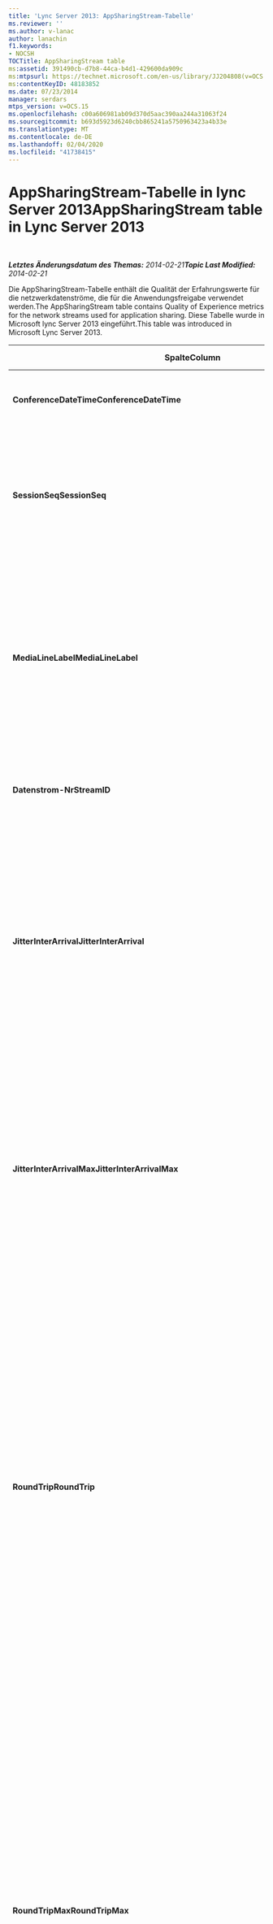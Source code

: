 ```yaml
---
title: 'Lync Server 2013: AppSharingStream-Tabelle'
ms.reviewer: ''
ms.author: v-lanac
author: lanachin
f1.keywords:
- NOCSH
TOCTitle: AppSharingStream table
ms:assetid: 391490cb-d7b8-44ca-b4d1-429600da909c
ms:mtpsurl: https://technet.microsoft.com/en-us/library/JJ204808(v=OCS.15)
ms:contentKeyID: 48183852
ms.date: 07/23/2014
manager: serdars
mtps_version: v=OCS.15
ms.openlocfilehash: c00a606981ab09d370d5aac390aa244a31063f24
ms.sourcegitcommit: b693d5923d6240cbb865241a5750963423a4b33e
ms.translationtype: MT
ms.contentlocale: de-DE
ms.lasthandoff: 02/04/2020
ms.locfileid: "41738415"
---
```

<div data-xmlns="http://www.w3.org/1999/xhtml">

<div class="topic" data-xmlns="http://www.w3.org/1999/xhtml" data-msxsl="urn:schemas-microsoft-com:xslt" data-cs="http://msdn.microsoft.com/en-us/">

<div data-asp="http://msdn2.microsoft.com/asp">

# <a name="appsharingstream-table-in-lync-server-2013"></a><span data-ttu-id="b0fff-102">AppSharingStream-Tabelle in lync Server 2013</span><span class="sxs-lookup"><span data-stu-id="b0fff-102">AppSharingStream table in Lync Server 2013</span></span>

</div>

<div id="mainSection">

<div id="mainBody">

<span> </span>

<span data-ttu-id="b0fff-103">_**Letztes Änderungsdatum des Themas:** 2014-02-21_</span><span class="sxs-lookup"><span data-stu-id="b0fff-103">_**Topic Last Modified:** 2014-02-21_</span></span>

<span data-ttu-id="b0fff-104">Die AppSharingStream-Tabelle enthält die Qualität der Erfahrungswerte für die netzwerkdatenströme, die für die Anwendungsfreigabe verwendet werden.</span><span class="sxs-lookup"><span data-stu-id="b0fff-104">The AppSharingStream table contains Quality of Experience metrics for the network streams used for application sharing.</span></span> <span data-ttu-id="b0fff-105">Diese Tabelle wurde in Microsoft lync Server 2013 eingeführt.</span><span class="sxs-lookup"><span data-stu-id="b0fff-105">This table was introduced in Microsoft Lync Server 2013.</span></span>


<table>
<colgroup>
<col style="width: 25%" />
<col style="width: 25%" />
<col style="width: 25%" />
<col style="width: 25%" />
</colgroup>
<thead>
<tr class="header">
<th><span data-ttu-id="b0fff-106"><strong>Spalte</strong></span><span class="sxs-lookup"><span data-stu-id="b0fff-106"><strong>Column</strong></span></span></th>
<th><span data-ttu-id="b0fff-107"><strong>Datentyp</strong></span><span class="sxs-lookup"><span data-stu-id="b0fff-107"><strong>Data Type</strong></span></span></th>
<th><span data-ttu-id="b0fff-108"><strong>Schlüssel/Index</strong></span><span class="sxs-lookup"><span data-stu-id="b0fff-108"><strong>Key/Index</strong></span></span></th>
<th><span data-ttu-id="b0fff-109"><strong>Details</strong></span><span class="sxs-lookup"><span data-stu-id="b0fff-109"><strong>Details</strong></span></span></th>
</tr>
</thead>
<tbody>
<tr class="odd">
<td><p><span data-ttu-id="b0fff-110"><strong>ConferenceDateTime</strong></span><span class="sxs-lookup"><span data-stu-id="b0fff-110"><strong>ConferenceDateTime</strong></span></span></p></td>
<td><p><span data-ttu-id="b0fff-111">DateTime</span><span class="sxs-lookup"><span data-stu-id="b0fff-111">dateTime</span></span></p></td>
<td><p><span data-ttu-id="b0fff-112">Primär, fremd</span><span class="sxs-lookup"><span data-stu-id="b0fff-112">Primary, Foreign</span></span></p></td>
<td><p><span data-ttu-id="b0fff-113">Das Datum und die Uhrzeit, zu der die Sitzung gestartet wurde.</span><span class="sxs-lookup"><span data-stu-id="b0fff-113">Date and time that the session started.</span></span></p></td>
</tr>
<tr class="even">
<td><p><span data-ttu-id="b0fff-114"><strong>SessionSeq</strong></span><span class="sxs-lookup"><span data-stu-id="b0fff-114"><strong>SessionSeq</strong></span></span></p></td>
<td><p><span data-ttu-id="b0fff-115">int</span><span class="sxs-lookup"><span data-stu-id="b0fff-115">int</span></span></p></td>
<td><p><span data-ttu-id="b0fff-116">Primär, fremd</span><span class="sxs-lookup"><span data-stu-id="b0fff-116">Primary, Foreign</span></span></p></td>
<td><p><span data-ttu-id="b0fff-117">Sequenzielle Kennung, die verwendet wird, um zwischen Sitzungen zu unterscheiden, die am gleichen Datum und zur gleichen Zeit gestartet wurden.</span><span class="sxs-lookup"><span data-stu-id="b0fff-117">Sequential identifier used to distinguish between sessions that started on the same date and at the same time.</span></span></p></td>
</tr>
<tr class="odd">
<td><p><span data-ttu-id="b0fff-118"><strong>MediaLineLabel</strong></span><span class="sxs-lookup"><span data-stu-id="b0fff-118"><strong>MediaLineLabel</strong></span></span></p></td>
<td><p><span data-ttu-id="b0fff-119">tinyint</span><span class="sxs-lookup"><span data-stu-id="b0fff-119">tinyint</span></span></p></td>
<td><p><span data-ttu-id="b0fff-120">Primär, fremd</span><span class="sxs-lookup"><span data-stu-id="b0fff-120">Primary, Foreign</span></span></p></td>
<td><p><span data-ttu-id="b0fff-121">Stellt den Typ der im Anruf verwendeten Videozeile dar.</span><span class="sxs-lookup"><span data-stu-id="b0fff-121">Represents the type of video line used in the call.</span></span> <span data-ttu-id="b0fff-122">Gültige Werte sind:</span><span class="sxs-lookup"><span data-stu-id="b0fff-122">Allowed values are:</span></span></p>
<ul>
<li><p><span data-ttu-id="b0fff-123">0 – Audio</span><span class="sxs-lookup"><span data-stu-id="b0fff-123">0 – Audio</span></span></p></li>
<li><p><span data-ttu-id="b0fff-124">1 – Video</span><span class="sxs-lookup"><span data-stu-id="b0fff-124">1 – Video</span></span></p></li>
<li><p><span data-ttu-id="b0fff-125">2 – Panorama Video</span><span class="sxs-lookup"><span data-stu-id="b0fff-125">2 – Panoramic video</span></span></p></li>
<li><p><span data-ttu-id="b0fff-126">3 – Anwendung/Desktop Freigabe</span><span class="sxs-lookup"><span data-stu-id="b0fff-126">3 –Application/Desktop Sharing</span></span></p></li>
</ul></td>
</tr>
<tr class="even">
<td><p><span data-ttu-id="b0fff-127"><strong>Datenstrom-Nr</strong></span><span class="sxs-lookup"><span data-stu-id="b0fff-127"><strong>StreamID</strong></span></span></p></td>
<td><p><span data-ttu-id="b0fff-128">int</span><span class="sxs-lookup"><span data-stu-id="b0fff-128">int</span></span></p></td>
<td><p><span data-ttu-id="b0fff-129">Primary</span><span class="sxs-lookup"><span data-stu-id="b0fff-129">Primary</span></span></p></td>
<td><p><span data-ttu-id="b0fff-130">Eindeutiger Bezeichner des Anwendungsfreigabe Datenstroms.</span><span class="sxs-lookup"><span data-stu-id="b0fff-130">Unique identifier of the application sharing stream.</span></span></p></td>
</tr>
<tr class="odd">
<td><p><span data-ttu-id="b0fff-131"><strong>JitterInterArrival</strong></span><span class="sxs-lookup"><span data-stu-id="b0fff-131"><strong>JitterInterArrival</strong></span></span></p></td>
<td><p><span data-ttu-id="b0fff-132">int</span><span class="sxs-lookup"><span data-stu-id="b0fff-132">int</span></span></p></td>
<td></td>
<td><p><span data-ttu-id="b0fff-133">Der durchschnittliche Jitter, der zwischen dem Eintreffen von RTP-Paketen ermittelt wurde.</span><span class="sxs-lookup"><span data-stu-id="b0fff-133">Average jitter detected between RTP packet arrivals.</span></span> <span data-ttu-id="b0fff-134">(Jitter ist ein Maß für die &quot;Zittern&quot; eines Anrufs.) Starke Jitterwerte werden in der Regel durch Überlastung oder einen überladenen Medienserver verursacht, was zu verzerrten oder verlorenen Audiodaten führt.</span><span class="sxs-lookup"><span data-stu-id="b0fff-134">(Jitter is a measure of the &quot;shakiness&quot; of a call.) High jitter values are typically caused by congestion or an overloaded media server, and result in distorted or lost audio.</span></span></p></td>
</tr>
<tr class="even">
<td><p><span data-ttu-id="b0fff-135"><strong>JitterInterArrivalMax</strong></span><span class="sxs-lookup"><span data-stu-id="b0fff-135"><strong>JitterInterArrivalMax</strong></span></span></p></td>
<td><p><span data-ttu-id="b0fff-136">int</span><span class="sxs-lookup"><span data-stu-id="b0fff-136">int</span></span></p></td>
<td></td>
<td><p><span data-ttu-id="b0fff-137">Maximaler Jitter zwischen den Ankünften des RTP-Pakets.</span><span class="sxs-lookup"><span data-stu-id="b0fff-137">Maximum jitter detected between RTP packet arrivals.</span></span> <span data-ttu-id="b0fff-138">(Jitter ist ein Maß für die &quot;Zittern&quot; eines Anrufs.) Starke Jitterwerte werden in der Regel durch Überlastung oder einen überladenen Medienserver verursacht, was zu verzerrten oder verlorenen Audiodaten führt.</span><span class="sxs-lookup"><span data-stu-id="b0fff-138">(Jitter is a measure of the &quot;shakiness&quot; of a call.) High jitter values are typically caused by congestion or an overloaded media server, and result in distorted or lost audio.</span></span></p></td>
</tr>
<tr class="odd">
<td><p><span data-ttu-id="b0fff-139"><strong>RoundTrip</strong></span><span class="sxs-lookup"><span data-stu-id="b0fff-139"><strong>RoundTrip</strong></span></span></p></td>
<td><p><span data-ttu-id="b0fff-140">int</span><span class="sxs-lookup"><span data-stu-id="b0fff-140">int</span></span></p></td>
<td></td>
<td><p><span data-ttu-id="b0fff-p105">Die durchschnittliche Zeit (in Millisekunden), die ein RTP-Paket (Real-Time Transport-Protokoll) benötigt, um zu einem anderen Endpunkt und wieder zurück zu gelangen. Eine Roundtripzeit von 200 ms oder weniger gilt als akzeptable Qualität.</span><span class="sxs-lookup"><span data-stu-id="b0fff-p105">Average amount of (in milliseconds) required for a Real-Time Transport Protocol packet to travel to another endpoint and then back. Round-trip times of 200 milliseconds or less are considered of acceptable quality.</span></span></p>
<p><span data-ttu-id="b0fff-p106">Hohe Roundtripwerte können durch internationale Anrufweiterleitung, eine falsche Routingkonfiguration oder einen überlasteten Medienserver verursacht werden. Sie führen zu Problemen bei bidirektionalen Echtzeit-Audiounterhaltungen.</span><span class="sxs-lookup"><span data-stu-id="b0fff-p106">High round-trip values can be caused by international call routing; a routing misconfiguration; or an overloaded media server. High round-trip times result in difficulties with two-way, real-time audio conversations.</span></span></p></td>
</tr>
<tr class="even">
<td><p><span data-ttu-id="b0fff-145"><strong>RoundTripMax</strong></span><span class="sxs-lookup"><span data-stu-id="b0fff-145"><strong>RoundTripMax</strong></span></span></p></td>
<td><p><span data-ttu-id="b0fff-146">int</span><span class="sxs-lookup"><span data-stu-id="b0fff-146">int</span></span></p></td>
<td></td>
<td><p><span data-ttu-id="b0fff-147">Der Höchstbetrag (in Millisekunden), der für ein echt Zeit Transport Protokoll Paket erforderlich ist, um zu einem anderen Endpunkt zu wechseln und dann zurückzukehren.</span><span class="sxs-lookup"><span data-stu-id="b0fff-147">Maximum amount of (in milliseconds) required for a Real-Time Transport Protocol packet to travel to another endpoint and then back.</span></span> <span data-ttu-id="b0fff-148">Eine Roundtripzeit von 200 ms oder weniger gilt als akzeptable Qualität.</span><span class="sxs-lookup"><span data-stu-id="b0fff-148">Round-trip times of 200 milliseconds or less are considered of acceptable quality.</span></span></p>
<p><span data-ttu-id="b0fff-p108">Hohe Roundtripwerte können durch internationale Anrufweiterleitung, eine falsche Routingkonfiguration oder einen überlasteten Medienserver verursacht werden. Sie führen zu Problemen bei bidirektionalen Echtzeit-Audiounterhaltungen.</span><span class="sxs-lookup"><span data-stu-id="b0fff-p108">High round-trip values can be caused by international call routing; a routing misconfiguration; or an overloaded media server. High round-trip times result in difficulties with two-way, real-time audio conversations.</span></span></p></td>
</tr>
<tr class="odd">
<td><p><span data-ttu-id="b0fff-151"><strong>PacketLossRate</strong></span><span class="sxs-lookup"><span data-stu-id="b0fff-151"><strong>PacketLossRate</strong></span></span></p></td>
<td><p><span data-ttu-id="b0fff-152">float</span><span class="sxs-lookup"><span data-stu-id="b0fff-152">float</span></span></p></td>
<td></td>
<td><p><span data-ttu-id="b0fff-p109">Die durchschnittliche Rate an RTP-Paketverlusten (Real-Time Transport-Protokoll; ein Protokoll für die Übertragung von Audio und Video über das Internet). Zu Paketverlusten kommt es, wenn RTP-Pakete ihr Ziel nicht erreichen. Hohe Verlustraten werden allgemein durch Überlastung, zu geringe Bandbreite, Funknetzüberlastung oder -interferenzen oder durch einen überlasteten Medienserver verursacht. Paketverluste führen in der Regel zu verzerrter oder unterbrochener Sprachübertragung.</span><span class="sxs-lookup"><span data-stu-id="b0fff-p109">Average rate of Real-Time Transport Protocol (RTP) packet loss. (Packet loss occurs when RTP packets, a protocol used for transmitting audio and video across the Internet, failed to reach their destination.) High loss rates are generally caused by congestion; lack of bandwidth; wireless congestion or interference; or an overloaded media server. Packet loss typically results in distorted or lost audio.</span></span></p></td>
</tr>
<tr class="even">
<td><p><span data-ttu-id="b0fff-156"><strong>PacketLossRateMax</strong></span><span class="sxs-lookup"><span data-stu-id="b0fff-156"><strong>PacketLossRateMax</strong></span></span></p></td>
<td><p><span data-ttu-id="b0fff-157">float</span><span class="sxs-lookup"><span data-stu-id="b0fff-157">float</span></span></p></td>
<td></td>
<td><p><span data-ttu-id="b0fff-158">Maximale Rate des RTP-Paketverlusts (Real-Time Transport Protocol).</span><span class="sxs-lookup"><span data-stu-id="b0fff-158">Maximum rate of Real-Time Transport Protocol (RTP) packet loss.</span></span> <span data-ttu-id="b0fff-159">(Paketverlust tritt auf, wenn RTP-Pakete, ein Protokoll, das für die Übertragung von Audio und Video über das Internet verwendet wird, das Ziel nicht erreicht haben.) In der Regel sind die großen Verlustraten auf Engpässe zurückzuführen. mangelnde Bandbreite; WLAN-Überlastung oder Störungen; oder einen überladenen Medienserver.</span><span class="sxs-lookup"><span data-stu-id="b0fff-159">(Packet loss occurs when RTP packets, a protocol used for transmitting audio and video across the Internet, failed to reach their destination.) High loss rates are generally caused by congestion; lack of bandwidth; wireless congestion or interference; or an overloaded media server.</span></span> <span data-ttu-id="b0fff-160">Paketverluste führen in der Regel zu verzerrter oder unterbrochener Sprachübertragung.</span><span class="sxs-lookup"><span data-stu-id="b0fff-160">Packet loss typically results in distorted or lost audio.</span></span></p></td>
</tr>
<tr class="odd">
<td><p><span data-ttu-id="b0fff-161"><strong>PacketUtilization</strong></span><span class="sxs-lookup"><span data-stu-id="b0fff-161"><strong>PacketUtilization</strong></span></span></p></td>
<td><p><span data-ttu-id="b0fff-162">int</span><span class="sxs-lookup"><span data-stu-id="b0fff-162">int</span></span></p></td>
<td></td>
<td><p><span data-ttu-id="b0fff-163">Die Anzahl der gesendeten Pakete.</span><span class="sxs-lookup"><span data-stu-id="b0fff-163">Number of packets sent.</span></span></p></td>
</tr>
<tr class="even">
<td><p><span data-ttu-id="b0fff-164"><strong>Bandbreite</strong></span><span class="sxs-lookup"><span data-stu-id="b0fff-164"><strong>BandwidthEst</strong></span></span></p></td>
<td><p><span data-ttu-id="b0fff-165">int</span><span class="sxs-lookup"><span data-stu-id="b0fff-165">int</span></span></p></td>
<td></td>
<td><p><span data-ttu-id="b0fff-166">Geschätzte einseitige Bandbreite, die am Ende der Sitzung zur Verfügung steht.</span><span class="sxs-lookup"><span data-stu-id="b0fff-166">Estimated one-way bandwidth available at the end of the session.</span></span> <span data-ttu-id="b0fff-167">In Bits pro Sekunde gemeldet.</span><span class="sxs-lookup"><span data-stu-id="b0fff-167">Reported in bits per second.</span></span></p></td>
</tr>
<tr class="odd">
<td><p><span data-ttu-id="b0fff-168"><strong>AppSharingPayloadDescription</strong></span><span class="sxs-lookup"><span data-stu-id="b0fff-168"><strong>AppSharingPayloadDescription</strong></span></span></p></td>
<td><p><span data-ttu-id="b0fff-169">int</span><span class="sxs-lookup"><span data-stu-id="b0fff-169">int</span></span></p></td>
<td></td>
<td><p><span data-ttu-id="b0fff-170">Beschreibung der Anwendungsfreigabe Nutzlast.</span><span class="sxs-lookup"><span data-stu-id="b0fff-170">Description of the application sharing payload.</span></span></p></td>
</tr>
<tr class="even">
<td><p><span data-ttu-id="b0fff-171"><strong>RelativeOneWayTotal</strong></span><span class="sxs-lookup"><span data-stu-id="b0fff-171"><strong>RelativeOneWayTotal</strong></span></span></p></td>
<td><p><span data-ttu-id="b0fff-172">float</span><span class="sxs-lookup"><span data-stu-id="b0fff-172">float</span></span></p></td>
<td></td>
<td><p><span data-ttu-id="b0fff-173">Gesamtzahl der unidirektionalen Latenzzeit.</span><span class="sxs-lookup"><span data-stu-id="b0fff-173">Total amount of one-way latency.</span></span> <span data-ttu-id="b0fff-174">Die relative unidirektionale Latenz misst die Verzögerung zwischen dem Client und dem Server.</span><span class="sxs-lookup"><span data-stu-id="b0fff-174">Relative one-way latency measures the delay between the client and the server.</span></span></p></td>
</tr>
<tr class="odd">
<td><p><span data-ttu-id="b0fff-175"><strong>RelativeOneWayAverage</strong></span><span class="sxs-lookup"><span data-stu-id="b0fff-175"><strong>RelativeOneWayAverage</strong></span></span></p></td>
<td><p><span data-ttu-id="b0fff-176">float</span><span class="sxs-lookup"><span data-stu-id="b0fff-176">float</span></span></p></td>
<td></td>
<td><p><span data-ttu-id="b0fff-177">Durchschnittliche Anzahl der unidirektionalen Latenzzeit.</span><span class="sxs-lookup"><span data-stu-id="b0fff-177">Average amount of one-way latency.</span></span> <span data-ttu-id="b0fff-178">Die relative unidirektionale Latenz misst die Verzögerung zwischen dem Client und dem Server.</span><span class="sxs-lookup"><span data-stu-id="b0fff-178">Relative one-way latency measures the delay between the client and the server.</span></span></p></td>
</tr>
<tr class="even">
<td><p><span data-ttu-id="b0fff-179"><strong>RelativeOneWayMax</strong></span><span class="sxs-lookup"><span data-stu-id="b0fff-179"><strong>RelativeOneWayMax</strong></span></span></p></td>
<td><p><span data-ttu-id="b0fff-180">float</span><span class="sxs-lookup"><span data-stu-id="b0fff-180">float</span></span></p></td>
<td></td>
<td><p><span data-ttu-id="b0fff-181">Maximale Anzahl von unidirektionalen Latenzzeiten.</span><span class="sxs-lookup"><span data-stu-id="b0fff-181">Maximum amount of one-way latency.</span></span> <span data-ttu-id="b0fff-182">Die relative unidirektionale Latenz misst die Verzögerung zwischen dem Client und dem Server.</span><span class="sxs-lookup"><span data-stu-id="b0fff-182">Relative one-way latency measures the delay between the client and the server.</span></span></p></td>
</tr>
<tr class="odd">
<td><p><span data-ttu-id="b0fff-183"><strong>RelativeOneWayBurstOccurrences</strong></span><span class="sxs-lookup"><span data-stu-id="b0fff-183"><strong>RelativeOneWayBurstOccurrences</strong></span></span></p></td>
<td><p><span data-ttu-id="b0fff-184">int</span><span class="sxs-lookup"><span data-stu-id="b0fff-184">int</span></span></p></td>
<td></td>
<td><p><span data-ttu-id="b0fff-185">Gesamtzahl der einseitigen Burst-Ereignisse.</span><span class="sxs-lookup"><span data-stu-id="b0fff-185">Total one-way burst occurrences.</span></span> <span data-ttu-id="b0fff-186">Eine "bursty"-Übertragung ist eine Übertragung, bei der Daten in unvorhersehbaren Bursts im Gegensatz zu einem unveränderlichen Datenstrom fließen.</span><span class="sxs-lookup"><span data-stu-id="b0fff-186">A “bursty” transmission is a transmission where data flows in unpredictable bursts as opposed to a steady stream.</span></span> <span data-ttu-id="b0fff-187">Diese Metrik misst den Datenfluss zwischen dem Client und dem Server.</span><span class="sxs-lookup"><span data-stu-id="b0fff-187">This metric measures data flow between the client and the server.</span></span></p></td>
</tr>
<tr class="even">
<td><p><span data-ttu-id="b0fff-188"><strong>RelativeOneWayBurstDensity</strong></span><span class="sxs-lookup"><span data-stu-id="b0fff-188"><strong>RelativeOneWayBurstDensity</strong></span></span></p></td>
<td><p><span data-ttu-id="b0fff-189">float</span><span class="sxs-lookup"><span data-stu-id="b0fff-189">float</span></span></p></td>
<td></td>
<td><p><span data-ttu-id="b0fff-190">Totale unidirektionale Burst Dichte.</span><span class="sxs-lookup"><span data-stu-id="b0fff-190">Total one-way burst density.</span></span> <span data-ttu-id="b0fff-191">Eine "bursty"-Übertragung ist eine Übertragung, bei der Daten in unvorhersehbaren Bursts im Gegensatz zu einem unveränderlichen Datenstrom fließen.</span><span class="sxs-lookup"><span data-stu-id="b0fff-191">A “bursty” transmission is a transmission where data flows in unpredictable bursts as opposed to a steady stream.</span></span> <span data-ttu-id="b0fff-192">Diese Metrik misst den Datenfluss zwischen dem Client und dem Server.</span><span class="sxs-lookup"><span data-stu-id="b0fff-192">This metric measures data flow between the client and the server.</span></span></p></td>
</tr>
<tr class="odd">
<td><p><span data-ttu-id="b0fff-193"><strong>RelativeOneWayBurstDuration</strong></span><span class="sxs-lookup"><span data-stu-id="b0fff-193"><strong>RelativeOneWayBurstDuration</strong></span></span></p></td>
<td><p><span data-ttu-id="b0fff-194">float</span><span class="sxs-lookup"><span data-stu-id="b0fff-194">float</span></span></p></td>
<td></td>
<td><p><span data-ttu-id="b0fff-195">Gesamtdauer des einseitigen Bursts.</span><span class="sxs-lookup"><span data-stu-id="b0fff-195">Total one-way burst duration.</span></span> <span data-ttu-id="b0fff-196">Eine "bursty"-Übertragung ist eine Übertragung, bei der Daten in unvorhersehbaren Bursts im Gegensatz zu einem unveränderlichen Datenstrom fließen.</span><span class="sxs-lookup"><span data-stu-id="b0fff-196">A “bursty” transmission is a transmission where data flows in unpredictable bursts as opposed to a steady stream.</span></span> <span data-ttu-id="b0fff-197">Diese Metrik misst den Datenfluss zwischen dem Client und dem Server.</span><span class="sxs-lookup"><span data-stu-id="b0fff-197">This metric measures data flow between the client and the server.</span></span></p></td>
</tr>
<tr class="even">
<td><p><span data-ttu-id="b0fff-198"><strong>RelativeOneWayGapOccurrences</strong></span><span class="sxs-lookup"><span data-stu-id="b0fff-198"><strong>RelativeOneWayGapOccurrences</strong></span></span></p></td>
<td><p><span data-ttu-id="b0fff-199">int</span><span class="sxs-lookup"><span data-stu-id="b0fff-199">int</span></span></p></td>
<td></td>
<td><p><span data-ttu-id="b0fff-200">Gesamtanzahl der einseitigen Lücken.</span><span class="sxs-lookup"><span data-stu-id="b0fff-200">Total one-way gap occurrences.</span></span> <span data-ttu-id="b0fff-201">Eine "bursty"-Übertragung ist eine Übertragung, bei der Daten in unvorhersehbaren Bursts im Gegensatz zu einem unveränderlichen Datenstrom fließen. Lücken deuten auf Verzögerungen zwischen diesen Bursts hin.</span><span class="sxs-lookup"><span data-stu-id="b0fff-201">A “bursty” transmission is a transmission where data flows in unpredictable bursts as opposed to a steady stream; gaps indicate delays between these bursts.</span></span> <span data-ttu-id="b0fff-202">Diese Metrik misst den Datenfluss zwischen dem Client und dem Server.</span><span class="sxs-lookup"><span data-stu-id="b0fff-202">This metric measures data flow between the client and the server.</span></span></p></td>
</tr>
<tr class="odd">
<td><p><span data-ttu-id="b0fff-203"><strong>RelativeOneWayGapDensity</strong></span><span class="sxs-lookup"><span data-stu-id="b0fff-203"><strong>RelativeOneWayGapDensity</strong></span></span></p></td>
<td><p><span data-ttu-id="b0fff-204">float</span><span class="sxs-lookup"><span data-stu-id="b0fff-204">float</span></span></p></td>
<td></td>
<td><p><span data-ttu-id="b0fff-205">Gesamtdichte für einseitigen Abstand.</span><span class="sxs-lookup"><span data-stu-id="b0fff-205">Total one-way gap density.</span></span> <span data-ttu-id="b0fff-206">Eine "bursty"-Übertragung ist eine Übertragung, bei der Daten in unvorhersehbaren Bursts im Gegensatz zu einem unveränderlichen Datenstrom fließen. Lücken deuten auf Verzögerungen zwischen diesen Bursts hin.</span><span class="sxs-lookup"><span data-stu-id="b0fff-206">A “bursty” transmission is a transmission where data flows in unpredictable bursts as opposed to a steady stream; gaps indicate delays between these bursts.</span></span> <span data-ttu-id="b0fff-207">Diese Metrik misst den Datenfluss zwischen dem Client und dem Server.</span><span class="sxs-lookup"><span data-stu-id="b0fff-207">This metric measures data flow between the client and the server.</span></span></p></td>
</tr>
<tr class="even">
<td><p><span data-ttu-id="b0fff-208"><strong>RelativeOneWayGapDuration</strong></span><span class="sxs-lookup"><span data-stu-id="b0fff-208"><strong>RelativeOneWayGapDuration</strong></span></span></p></td>
<td><p><span data-ttu-id="b0fff-209">float</span><span class="sxs-lookup"><span data-stu-id="b0fff-209">float</span></span></p></td>
<td></td>
<td><p><span data-ttu-id="b0fff-210">Gesamtdauer der einseitigen Lücke</span><span class="sxs-lookup"><span data-stu-id="b0fff-210">Total one-way gap duration.</span></span> <span data-ttu-id="b0fff-211">Eine "bursty"-Übertragung ist eine Übertragung, bei der Daten in unvorhersehbaren Bursts im Gegensatz zu einem unveränderlichen Datenstrom fließen. Lücken deuten auf Verzögerungen zwischen diesen Bursts hin.</span><span class="sxs-lookup"><span data-stu-id="b0fff-211">A “bursty” transmission is a transmission where data flows in unpredictable bursts as opposed to a steady stream; gaps indicate delays between these bursts.</span></span> <span data-ttu-id="b0fff-212">Diese Metrik misst den Datenfluss zwischen dem Client und dem Server.</span><span class="sxs-lookup"><span data-stu-id="b0fff-212">This metric measures data flow between the client and the server.</span></span></p></td>
</tr>
<tr class="odd">
<td><p><span data-ttu-id="b0fff-213"><strong>ApplicationSharingType</strong></span><span class="sxs-lookup"><span data-stu-id="b0fff-213"><strong>ApplicationSharingType</strong></span></span></p></td>
<td><p><span data-ttu-id="b0fff-214">varChar (256)</span><span class="sxs-lookup"><span data-stu-id="b0fff-214">varChar(256)</span></span></p></td>
<td></td>
<td><p><span data-ttu-id="b0fff-215">Anwendungsrolle (mitbenutzender oder Viewer) und Inhaltstyp.</span><span class="sxs-lookup"><span data-stu-id="b0fff-215">Application role (Sharer or Viewer) and content type.</span></span></p></td>
</tr>
<tr class="even">
<td><p><span data-ttu-id="b0fff-216"><strong>RDPTileProcessingLatencyTotal</strong></span><span class="sxs-lookup"><span data-stu-id="b0fff-216"><strong>RDPTileProcessingLatencyTotal</strong></span></span></p></td>
<td><p><span data-ttu-id="b0fff-217">float</span><span class="sxs-lookup"><span data-stu-id="b0fff-217">float</span></span></p></td>
<td></td>
<td><p><span data-ttu-id="b0fff-218">Gesamtverarbeitungszeit für RDP-Kacheln (Remote Desktop Protocol).</span><span class="sxs-lookup"><span data-stu-id="b0fff-218">Total processing time for remote desktop protocol (RDP) tiles.</span></span> <span data-ttu-id="b0fff-219">Eine höhere Gesamtsumme entspricht einer längeren Verzögerung bei der Anzeige.</span><span class="sxs-lookup"><span data-stu-id="b0fff-219">A higher total equates to a longer delay in the viewing experience.</span></span></p></td>
</tr>
<tr class="odd">
<td><p><span data-ttu-id="b0fff-220"><strong>RDPTileProcessingLatencyAverage</strong></span><span class="sxs-lookup"><span data-stu-id="b0fff-220"><strong>RDPTileProcessingLatencyAverage</strong></span></span></p></td>
<td><p><span data-ttu-id="b0fff-221">float</span><span class="sxs-lookup"><span data-stu-id="b0fff-221">float</span></span></p></td>
<td></td>
<td><p><span data-ttu-id="b0fff-222">Durchschnittliche Verarbeitungszeit für RDP-Kacheln (Remote Desktop Protocol).</span><span class="sxs-lookup"><span data-stu-id="b0fff-222">Average processing time for remote desktop protocol (RDP) tiles.</span></span> <span data-ttu-id="b0fff-223">Eine höhere Gesamtsumme entspricht einer längeren Verzögerung bei der Anzeige.</span><span class="sxs-lookup"><span data-stu-id="b0fff-223">A higher total equates to a longer delay in the viewing experience.</span></span></p></td>
</tr>
<tr class="even">
<td><p><span data-ttu-id="b0fff-224"><strong>RDPTileProcessingLatencyMax</strong></span><span class="sxs-lookup"><span data-stu-id="b0fff-224"><strong>RDPTileProcessingLatencyMax</strong></span></span></p></td>
<td><p><span data-ttu-id="b0fff-225">float</span><span class="sxs-lookup"><span data-stu-id="b0fff-225">float</span></span></p></td>
<td></td>
<td><p><span data-ttu-id="b0fff-226">Maximale Verarbeitungszeit für RDP-Kacheln (Remote Desktop Protocol).</span><span class="sxs-lookup"><span data-stu-id="b0fff-226">Maximum processing time for remote desktop protocol (RDP) tiles.</span></span> <span data-ttu-id="b0fff-227">Eine höhere Gesamtsumme entspricht einer längeren Verzögerung bei der Anzeige.</span><span class="sxs-lookup"><span data-stu-id="b0fff-227">A higher total equates to a longer delay in the viewing experience.</span></span></p></td>
</tr>
<tr class="odd">
<td><p><span data-ttu-id="b0fff-228"><strong>RDPTileProcessingLatencyBurstOccurrences</strong></span><span class="sxs-lookup"><span data-stu-id="b0fff-228"><strong>RDPTileProcessingLatencyBurstOccurrences</strong></span></span></p></td>
<td><p><span data-ttu-id="b0fff-229">int</span><span class="sxs-lookup"><span data-stu-id="b0fff-229">int</span></span></p></td>
<td></td>
<td><p><span data-ttu-id="b0fff-230">Burst-Vorkommen in der Verarbeitungszeit für RDP-Kacheln (Remote Desktop Protocol).</span><span class="sxs-lookup"><span data-stu-id="b0fff-230">Burst occurrences in the processing time for remote desktop protocol (RDP) tiles.</span></span> <span data-ttu-id="b0fff-231">Eine "bursty"-Übertragung ist eine Übertragung, bei der Daten in unvorhersehbaren Bursts im Gegensatz zu einem unveränderlichen Datenstrom fließen.</span><span class="sxs-lookup"><span data-stu-id="b0fff-231">A “bursty” transmission is a transmission where data flows in unpredictable bursts as opposed to a steady stream.</span></span></p></td>
</tr>
<tr class="even">
<td><p><span data-ttu-id="b0fff-232"><strong>RDPTileProcessingLatencyBurstDensity</strong></span><span class="sxs-lookup"><span data-stu-id="b0fff-232"><strong>RDPTileProcessingLatencyBurstDensity</strong></span></span></p></td>
<td><p><span data-ttu-id="b0fff-233">float</span><span class="sxs-lookup"><span data-stu-id="b0fff-233">float</span></span></p></td>
<td></td>
<td><p><span data-ttu-id="b0fff-234">Burst Dichte in der Verarbeitungszeit für RDP-Kacheln (Remote Desktop Protocol).</span><span class="sxs-lookup"><span data-stu-id="b0fff-234">Burst density in the processing time for remote desktop protocol (RDP) tiles.</span></span> <span data-ttu-id="b0fff-235">Eine "bursty"-Übertragung ist eine Übertragung, bei der Daten in unvorhersehbaren Bursts im Gegensatz zu einem unveränderlichen Datenstrom fließen.</span><span class="sxs-lookup"><span data-stu-id="b0fff-235">A “bursty” transmission is a transmission where data flows in unpredictable bursts as opposed to a steady stream.</span></span></p></td>
</tr>
<tr class="odd">
<td><p><span data-ttu-id="b0fff-236"><strong>RDPTileProcessingLatencyBurstDuration</strong></span><span class="sxs-lookup"><span data-stu-id="b0fff-236"><strong>RDPTileProcessingLatencyBurstDuration</strong></span></span></p></td>
<td><p><span data-ttu-id="b0fff-237">float</span><span class="sxs-lookup"><span data-stu-id="b0fff-237">float</span></span></p></td>
<td></td>
<td><p><span data-ttu-id="b0fff-238">Burst Dauer in der Verarbeitungszeit für RDP-Kacheln (Remote Desktop Protocol).</span><span class="sxs-lookup"><span data-stu-id="b0fff-238">Burst duration in the processing time for remote desktop protocol (RDP) tiles.</span></span> <span data-ttu-id="b0fff-239">Eine "bursty"-Übertragung ist eine Übertragung, bei der Daten in unvorhersehbaren Bursts im Gegensatz zu einem unveränderlichen Datenstrom fließen.</span><span class="sxs-lookup"><span data-stu-id="b0fff-239">A “bursty” transmission is a transmission where data flows in unpredictable bursts as opposed to a steady stream.</span></span></p></td>
</tr>
<tr class="even">
<td><p><span data-ttu-id="b0fff-240"><strong>RDPTileProcessingLatencyGapOccurrences</strong></span><span class="sxs-lookup"><span data-stu-id="b0fff-240"><strong>RDPTileProcessingLatencyGapOccurrences</strong></span></span></p></td>
<td><p><span data-ttu-id="b0fff-241">int</span><span class="sxs-lookup"><span data-stu-id="b0fff-241">int</span></span></p></td>
<td></td>
<td><p><span data-ttu-id="b0fff-242">Lücken Vorkommen in der Verarbeitungszeit für RDP-Kacheln (Remote Desktop Protocol).</span><span class="sxs-lookup"><span data-stu-id="b0fff-242">Gap occurrences in the processing time for remote desktop protocol (RDP) tiles.</span></span></p></td>
</tr>
<tr class="odd">
<td><p><span data-ttu-id="b0fff-243"><strong>RDPTileProcessingLatencyGapDensity</strong></span><span class="sxs-lookup"><span data-stu-id="b0fff-243"><strong>RDPTileProcessingLatencyGapDensity</strong></span></span></p></td>
<td><p><span data-ttu-id="b0fff-244">float</span><span class="sxs-lookup"><span data-stu-id="b0fff-244">float</span></span></p></td>
<td></td>
<td><p><span data-ttu-id="b0fff-245">Lücken Dichte in der Verarbeitungszeit für RDP-Kacheln (Remote Desktop Protocol).</span><span class="sxs-lookup"><span data-stu-id="b0fff-245">Gap density in the processing time for remote desktop protocol (RDP) tiles.</span></span> <span data-ttu-id="b0fff-246">Eine geringe Spalt Dichte entspricht einer besseren Anzeige Erfahrung.</span><span class="sxs-lookup"><span data-stu-id="b0fff-246">Low gap density equates to a better viewing experience.</span></span></p></td>
</tr>
<tr class="even">
<td><p><span data-ttu-id="b0fff-247"><strong>RDPTileProcessingLatencyGapDuration</strong></span><span class="sxs-lookup"><span data-stu-id="b0fff-247"><strong>RDPTileProcessingLatencyGapDuration</strong></span></span></p></td>
<td><p><span data-ttu-id="b0fff-248">float</span><span class="sxs-lookup"><span data-stu-id="b0fff-248">float</span></span></p></td>
<td></td>
<td><p><span data-ttu-id="b0fff-249">Lücken Dauer in der Verarbeitungszeit für RDP-Kacheln (Remote Desktop Protocol).</span><span class="sxs-lookup"><span data-stu-id="b0fff-249">Gap duration in the processing time for remote desktop protocol (RDP) tiles.</span></span> <span data-ttu-id="b0fff-250">Kurze Lücken dauern sind mit einer besseren Anzeige Erfahrung identisch.</span><span class="sxs-lookup"><span data-stu-id="b0fff-250">Short gap durations equate to a better viewing experience.</span></span></p></td>
</tr>
<tr class="odd">
<td><p><span data-ttu-id="b0fff-251"><strong>CaptureTileRateTotal</strong></span><span class="sxs-lookup"><span data-stu-id="b0fff-251"><strong>CaptureTileRateTotal</strong></span></span></p></td>
<td><p><span data-ttu-id="b0fff-252">float</span><span class="sxs-lookup"><span data-stu-id="b0fff-252">float</span></span></p></td>
<td></td>
<td><p><span data-ttu-id="b0fff-253">Gesamtrate der erfassten Kacheln (in Kacheln pro Sekunde)</span><span class="sxs-lookup"><span data-stu-id="b0fff-253">Total rate of captured tiles (in tiles per second).</span></span></p></td>
</tr>
<tr class="even">
<td><p><span data-ttu-id="b0fff-254"><strong>CaptureTileRateAverage</strong></span><span class="sxs-lookup"><span data-stu-id="b0fff-254"><strong>CaptureTileRateAverage</strong></span></span></p></td>
<td><p><span data-ttu-id="b0fff-255">float</span><span class="sxs-lookup"><span data-stu-id="b0fff-255">float</span></span></p></td>
<td></td>
<td><p><span data-ttu-id="b0fff-256">Durchschnittliche Rate der erfassten Kacheln (in Kacheln pro Sekunde)</span><span class="sxs-lookup"><span data-stu-id="b0fff-256">Average rate of captured tiles (in tiles per second).</span></span></p></td>
</tr>
<tr class="odd">
<td><p><span data-ttu-id="b0fff-257"><strong>CaptureTileRateMax</strong></span><span class="sxs-lookup"><span data-stu-id="b0fff-257"><strong>CaptureTileRateMax</strong></span></span></p></td>
<td><p><span data-ttu-id="b0fff-258">float</span><span class="sxs-lookup"><span data-stu-id="b0fff-258">float</span></span></p></td>
<td></td>
<td><p><span data-ttu-id="b0fff-259">Maximale Rate der erfassten Kacheln (in Kacheln pro Sekunde)</span><span class="sxs-lookup"><span data-stu-id="b0fff-259">Maximum rate of captured tiles (in tiles per second).</span></span></p></td>
</tr>
<tr class="even">
<td><p><span data-ttu-id="b0fff-260"><strong>CaptureTileRateBurstOccurrences</strong></span><span class="sxs-lookup"><span data-stu-id="b0fff-260"><strong>CaptureTileRateBurstOccurrences</strong></span></span></p></td>
<td><p><span data-ttu-id="b0fff-261">in t</span><span class="sxs-lookup"><span data-stu-id="b0fff-261">in t</span></span></p></td>
<td></td>
<td><p><span data-ttu-id="b0fff-262">Burst-Vorkommen in der Rate der erfassten Kacheln (in Kacheln pro Sekunde)</span><span class="sxs-lookup"><span data-stu-id="b0fff-262">Burst occurrences in the rate of captured tiles (in tiles per second).</span></span></p></td>
</tr>
<tr class="odd">
<td><p><span data-ttu-id="b0fff-263"><strong>CaptureTileRateBurstDensity</strong></span><span class="sxs-lookup"><span data-stu-id="b0fff-263"><strong>CaptureTileRateBurstDensity</strong></span></span></p></td>
<td><p><span data-ttu-id="b0fff-264">float</span><span class="sxs-lookup"><span data-stu-id="b0fff-264">float</span></span></p></td>
<td></td>
<td><p><span data-ttu-id="b0fff-265">Burst Dichte in der Rate der aufgenommenen Kacheln (in Kacheln pro Sekunde)</span><span class="sxs-lookup"><span data-stu-id="b0fff-265">Burst density in the rate of captured tiles (in tiles per second).</span></span></p></td>
</tr>
<tr class="even">
<td><p><span data-ttu-id="b0fff-266"><strong>CaptureTileRateBurstDuration</strong></span><span class="sxs-lookup"><span data-stu-id="b0fff-266"><strong>CaptureTileRateBurstDuration</strong></span></span></p></td>
<td><p><span data-ttu-id="b0fff-267">float</span><span class="sxs-lookup"><span data-stu-id="b0fff-267">float</span></span></p></td>
<td></td>
<td><p><span data-ttu-id="b0fff-268">Burst Dauer in der Rate der erfassten Kacheln (in Kacheln pro Sekunde)</span><span class="sxs-lookup"><span data-stu-id="b0fff-268">Burst duration in the rate of captured tiles (in tiles per second).</span></span></p></td>
</tr>
<tr class="odd">
<td><p><span data-ttu-id="b0fff-269"><strong>CaptureTileRateGapOccurrences</strong></span><span class="sxs-lookup"><span data-stu-id="b0fff-269"><strong>CaptureTileRateGapOccurrences</strong></span></span></p></td>
<td><p><span data-ttu-id="b0fff-270">int</span><span class="sxs-lookup"><span data-stu-id="b0fff-270">int</span></span></p></td>
<td></td>
<td><p><span data-ttu-id="b0fff-271">Lücken Vorkommen in der Rate der erfassten Kacheln (in Kacheln pro Sekunde)</span><span class="sxs-lookup"><span data-stu-id="b0fff-271">Gap occurrences in the rate of captured tiles (in tiles per second).</span></span></p></td>
</tr>
<tr class="even">
<td><p><span data-ttu-id="b0fff-272"><strong>CaptureTileRateGapDensity</strong></span><span class="sxs-lookup"><span data-stu-id="b0fff-272"><strong>CaptureTileRateGapDensity</strong></span></span></p></td>
<td><p><span data-ttu-id="b0fff-273">float</span><span class="sxs-lookup"><span data-stu-id="b0fff-273">float</span></span></p></td>
<td></td>
<td><p><span data-ttu-id="b0fff-274">Spalt Dichte in der Rate der erfassten Kacheln (in Kacheln pro Sekunde)</span><span class="sxs-lookup"><span data-stu-id="b0fff-274">Gap density in the rate of captured tiles (in tiles per second).</span></span></p></td>
</tr>
<tr class="odd">
<td><p><span data-ttu-id="b0fff-275"><strong>CaptureTileRateGapDuration</strong></span><span class="sxs-lookup"><span data-stu-id="b0fff-275"><strong>CaptureTileRateGapDuration</strong></span></span></p></td>
<td><p><span data-ttu-id="b0fff-276">float</span><span class="sxs-lookup"><span data-stu-id="b0fff-276">float</span></span></p></td>
<td></td>
<td><p><span data-ttu-id="b0fff-277">Dauer der Lücke in der Rate der erfassten Kacheln (in Kacheln pro Sekunde)</span><span class="sxs-lookup"><span data-stu-id="b0fff-277">Gap duration in the rate of captured tiles (in tiles per second).</span></span></p></td>
</tr>
<tr class="even">
<td><p><span data-ttu-id="b0fff-278"><strong>SpoiledTilePercentTotal</strong></span><span class="sxs-lookup"><span data-stu-id="b0fff-278"><strong>SpoiledTilePercentTotal</strong></span></span></p></td>
<td><p><span data-ttu-id="b0fff-279">float</span><span class="sxs-lookup"><span data-stu-id="b0fff-279">float</span></span></p></td>
<td></td>
<td><p><span data-ttu-id="b0fff-280">Der Gesamtprozentsatz des Inhalts, der den Betrachter nicht erreicht hat, aber stattdessen von neuem Inhalt verworfen und überschrieben wurde.</span><span class="sxs-lookup"><span data-stu-id="b0fff-280">Total percentage of the content that did not reach the viewer but was instead discarded and overwritten by fresh content.</span></span></p></td>
</tr>
<tr class="odd">
<td><p><span data-ttu-id="b0fff-281"><strong>SpoiledTilePercentAverage</strong></span><span class="sxs-lookup"><span data-stu-id="b0fff-281"><strong>SpoiledTilePercentAverage</strong></span></span></p></td>
<td><p><span data-ttu-id="b0fff-282">float</span><span class="sxs-lookup"><span data-stu-id="b0fff-282">float</span></span></p></td>
<td></td>
<td><p><span data-ttu-id="b0fff-283">Der durchschnittliche Prozentsatz des Inhalts, der den Betrachter nicht erreicht hat, aber stattdessen von neuem Inhalt verworfen und überschrieben wurde.</span><span class="sxs-lookup"><span data-stu-id="b0fff-283">Average percentage of the content that did not reach the viewer but was instead discarded and overwritten by fresh content.</span></span></p></td>
</tr>
<tr class="even">
<td><p><span data-ttu-id="b0fff-284"><strong>SpoiledTilePercentMax</strong></span><span class="sxs-lookup"><span data-stu-id="b0fff-284"><strong>SpoiledTilePercentMax</strong></span></span></p></td>
<td><p><span data-ttu-id="b0fff-285">float</span><span class="sxs-lookup"><span data-stu-id="b0fff-285">float</span></span></p></td>
<td></td>
<td><p><span data-ttu-id="b0fff-286">Der maximale Prozentsatz des Inhalts, der den Betrachter nicht erreicht hat, aber stattdessen von neuem Inhalt verworfen und überschrieben wurde.</span><span class="sxs-lookup"><span data-stu-id="b0fff-286">Maximum percentage of the content that did not reach the viewer but was instead discarded and overwritten by fresh content.</span></span></p></td>
</tr>
<tr class="odd">
<td><p><span data-ttu-id="b0fff-287"><strong>SpoiledTilePercentBurstOccurrences</strong></span><span class="sxs-lookup"><span data-stu-id="b0fff-287"><strong>SpoiledTilePercentBurstOccurrences</strong></span></span></p></td>
<td><p><span data-ttu-id="b0fff-288">int</span><span class="sxs-lookup"><span data-stu-id="b0fff-288">int</span></span></p></td>
<td></td>
<td><p><span data-ttu-id="b0fff-289">Burst-Vorkommen für den Inhalt, der den Betrachter nicht erreicht hat, aber stattdessen von neuem Inhalt verworfen und überschrieben wurde.</span><span class="sxs-lookup"><span data-stu-id="b0fff-289">Burst occurrences for the content that did not reach the viewer but was instead discarded and overwritten by fresh content.</span></span></p></td>
</tr>
<tr class="even">
<td><p><span data-ttu-id="b0fff-290"><strong>SpoiledTilePercentBurstDensity</strong></span><span class="sxs-lookup"><span data-stu-id="b0fff-290"><strong>SpoiledTilePercentBurstDensity</strong></span></span></p></td>
<td><p><span data-ttu-id="b0fff-291">float</span><span class="sxs-lookup"><span data-stu-id="b0fff-291">float</span></span></p></td>
<td></td>
<td><p><span data-ttu-id="b0fff-292">Burst Dichte für den Inhalt, der den Betrachter nicht erreicht hat, aber stattdessen von neuem Inhalt verworfen und überschrieben wurde.</span><span class="sxs-lookup"><span data-stu-id="b0fff-292">Burst density for the content that did not reach the viewer but was instead discarded and overwritten by fresh content.</span></span></p></td>
</tr>
<tr class="odd">
<td><p><span data-ttu-id="b0fff-293"><strong>SpoiledTilePercentBurstDuration</strong></span><span class="sxs-lookup"><span data-stu-id="b0fff-293"><strong>SpoiledTilePercentBurstDuration</strong></span></span></p></td>
<td><p><span data-ttu-id="b0fff-294">float</span><span class="sxs-lookup"><span data-stu-id="b0fff-294">float</span></span></p></td>
<td></td>
<td><p><span data-ttu-id="b0fff-295">Burst Dauer für den Inhalt, der den Betrachter nicht erreicht hat, aber stattdessen verworfen und durch neuen Inhalt überschrieben wurde.</span><span class="sxs-lookup"><span data-stu-id="b0fff-295">Burst duration for the content that did not reach the viewer but was instead discarded and overwritten by fresh content.</span></span></p></td>
</tr>
<tr class="even">
<td><p><span data-ttu-id="b0fff-296"><strong>SpoiledTilePercentGapOccurrences</strong></span><span class="sxs-lookup"><span data-stu-id="b0fff-296"><strong>SpoiledTilePercentGapOccurrences</strong></span></span></p></td>
<td><p><span data-ttu-id="b0fff-297">int</span><span class="sxs-lookup"><span data-stu-id="b0fff-297">int</span></span></p></td>
<td></td>
<td><p><span data-ttu-id="b0fff-298">Lücken auftreten für den Inhalt, der den Betrachter nicht erreicht hat, aber stattdessen von neuem Inhalt verworfen und überschrieben wurde.</span><span class="sxs-lookup"><span data-stu-id="b0fff-298">Gap occurrences for the content that did not reach the viewer but was instead discarded and overwritten by fresh content.</span></span></p></td>
</tr>
<tr class="odd">
<td><p><span data-ttu-id="b0fff-299"><strong>SpoiledTilePercentGapDensity</strong></span><span class="sxs-lookup"><span data-stu-id="b0fff-299"><strong>SpoiledTilePercentGapDensity</strong></span></span></p></td>
<td><p><span data-ttu-id="b0fff-300">float</span><span class="sxs-lookup"><span data-stu-id="b0fff-300">float</span></span></p></td>
<td></td>
<td><p><span data-ttu-id="b0fff-301">Lücken Dichte für den Inhalt, der den Betrachter nicht erreicht hat, aber stattdessen von neuem Inhalt verworfen und überschrieben wurde.</span><span class="sxs-lookup"><span data-stu-id="b0fff-301">Gap density for the content that did not reach the viewer but was instead discarded and overwritten by fresh content.</span></span></p></td>
</tr>
<tr class="even">
<td><p><span data-ttu-id="b0fff-302"><strong>SpoiledTilePercentGapDuration</strong></span><span class="sxs-lookup"><span data-stu-id="b0fff-302"><strong>SpoiledTilePercentGapDuration</strong></span></span></p></td>
<td><p><span data-ttu-id="b0fff-303">float</span><span class="sxs-lookup"><span data-stu-id="b0fff-303">float</span></span></p></td>
<td></td>
<td><p><span data-ttu-id="b0fff-304">Abstands Dauer für den Inhalt, der den Betrachter nicht erreicht hat, aber stattdessen von neuem Inhalt verworfen und überschrieben wurde.</span><span class="sxs-lookup"><span data-stu-id="b0fff-304">Gap duration for the content that did not reach the viewer but was instead discarded and overwritten by fresh content.</span></span></p></td>
</tr>
<tr class="odd">
<td><p><span data-ttu-id="b0fff-305"><strong>ScrapingFrameRateTotal</strong></span><span class="sxs-lookup"><span data-stu-id="b0fff-305"><strong>ScrapingFrameRateTotal</strong></span></span></p></td>
<td><p><span data-ttu-id="b0fff-306">float</span><span class="sxs-lookup"><span data-stu-id="b0fff-306">float</span></span></p></td>
<td></td>
<td><p><span data-ttu-id="b0fff-307">Gesamtzahl der Frames, die aus der grafikquelle ausgekratzt wurden.</span><span class="sxs-lookup"><span data-stu-id="b0fff-307">Total number of frames scraped from the graphics source.</span></span></p></td>
</tr>
<tr class="even">
<td><p><span data-ttu-id="b0fff-308"><strong>ScrapingFrameRateAverage</strong></span><span class="sxs-lookup"><span data-stu-id="b0fff-308"><strong>ScrapingFrameRateAverage</strong></span></span></p></td>
<td><p><span data-ttu-id="b0fff-309">float</span><span class="sxs-lookup"><span data-stu-id="b0fff-309">float</span></span></p></td>
<td></td>
<td><p><span data-ttu-id="b0fff-310">Die durchschnittliche Anzahl von Frames, die aus der grafikquelle ausgekratzt wurden.</span><span class="sxs-lookup"><span data-stu-id="b0fff-310">Average number of frames scraped from the graphics source.</span></span></p></td>
</tr>
<tr class="odd">
<td><p><span data-ttu-id="b0fff-311"><strong>ScrapingFrameRateMax</strong></span><span class="sxs-lookup"><span data-stu-id="b0fff-311"><strong>ScrapingFrameRateMax</strong></span></span></p></td>
<td><p><span data-ttu-id="b0fff-312">float</span><span class="sxs-lookup"><span data-stu-id="b0fff-312">float</span></span></p></td>
<td></td>
<td><p><span data-ttu-id="b0fff-313">Die maximale Anzahl von Frames, die aus der grafikquelle ausgekratzt wurden.</span><span class="sxs-lookup"><span data-stu-id="b0fff-313">Maximum number of frames scraped from the graphics source.</span></span></p></td>
</tr>
<tr class="even">
<td><p><span data-ttu-id="b0fff-314"><strong>ScrapingFrameRateBurstOccurrences</strong></span><span class="sxs-lookup"><span data-stu-id="b0fff-314"><strong>ScrapingFrameRateBurstOccurrences</strong></span></span></p></td>
<td><p><span data-ttu-id="b0fff-315">int</span><span class="sxs-lookup"><span data-stu-id="b0fff-315">int</span></span></p></td>
<td></td>
<td><p><span data-ttu-id="b0fff-316">Burst-Vorkommen in den Frames, die aus der grafikquelle ausgekratzt wurden.</span><span class="sxs-lookup"><span data-stu-id="b0fff-316">Burst occurrences in the frames scraped from the graphics source.</span></span></p></td>
</tr>
<tr class="odd">
<td><p><span data-ttu-id="b0fff-317"><strong>ScrapingFrameRateBurstDensity</strong></span><span class="sxs-lookup"><span data-stu-id="b0fff-317"><strong>ScrapingFrameRateBurstDensity</strong></span></span></p></td>
<td><p><span data-ttu-id="b0fff-318">float</span><span class="sxs-lookup"><span data-stu-id="b0fff-318">float</span></span></p></td>
<td></td>
<td><p><span data-ttu-id="b0fff-319">Burst Dichte in den Frames, die aus der grafikquelle ausgekratzt wurden.</span><span class="sxs-lookup"><span data-stu-id="b0fff-319">Burst density in the frames scraped from the graphics source.</span></span></p></td>
</tr>
<tr class="even">
<td><p><span data-ttu-id="b0fff-320"><strong>ScrapingFrameRateBurstDuration</strong></span><span class="sxs-lookup"><span data-stu-id="b0fff-320"><strong>ScrapingFrameRateBurstDuration</strong></span></span></p></td>
<td><p><span data-ttu-id="b0fff-321">float</span><span class="sxs-lookup"><span data-stu-id="b0fff-321">float</span></span></p></td>
<td></td>
<td><p><span data-ttu-id="b0fff-322">Burst Dauer in den Frames, die aus der grafikquelle ausgekratzt wurden.</span><span class="sxs-lookup"><span data-stu-id="b0fff-322">Burst duration in the frames scraped from the graphics source.</span></span></p></td>
</tr>
<tr class="odd">
<td><p><span data-ttu-id="b0fff-323"><strong>ScrapingFrameRateGapOccurrences</strong></span><span class="sxs-lookup"><span data-stu-id="b0fff-323"><strong>ScrapingFrameRateGapOccurrences</strong></span></span></p></td>
<td><p><span data-ttu-id="b0fff-324">int</span><span class="sxs-lookup"><span data-stu-id="b0fff-324">int</span></span></p></td>
<td></td>
<td><p><span data-ttu-id="b0fff-325">Lücken Vorkommen in den Frames, die aus der grafikquelle ausgekratzt wurden.</span><span class="sxs-lookup"><span data-stu-id="b0fff-325">Gap occurrences in the frames scraped from the graphics source.</span></span></p></td>
</tr>
<tr class="even">
<td><p><span data-ttu-id="b0fff-326"><strong>ScrapingFrameRateGapDensity</strong></span><span class="sxs-lookup"><span data-stu-id="b0fff-326"><strong>ScrapingFrameRateGapDensity</strong></span></span></p></td>
<td><p><span data-ttu-id="b0fff-327">float</span><span class="sxs-lookup"><span data-stu-id="b0fff-327">float</span></span></p></td>
<td></td>
<td><p><span data-ttu-id="b0fff-328">Spalt Dichte in den Frames, die aus der grafikquelle ausgekratzt wurden.</span><span class="sxs-lookup"><span data-stu-id="b0fff-328">Gap density in the frames scraped from the graphics source.</span></span></p></td>
</tr>
<tr class="odd">
<td><p><span data-ttu-id="b0fff-329"><strong>ScrapingFrameRateGapDuration</strong></span><span class="sxs-lookup"><span data-stu-id="b0fff-329"><strong>ScrapingFrameRateGapDuration</strong></span></span></p></td>
<td><p><span data-ttu-id="b0fff-330">float</span><span class="sxs-lookup"><span data-stu-id="b0fff-330">float</span></span></p></td>
<td></td>
<td><p><span data-ttu-id="b0fff-331">Lücken Dauer in den Frames, die aus der grafikquelle ausgekratzt wurden.</span><span class="sxs-lookup"><span data-stu-id="b0fff-331">Gap duration in the frames scraped from the graphics source.</span></span></p></td>
</tr>
<tr class="even">
<td><p><span data-ttu-id="b0fff-332"><strong>IncomingTileRateTotal</strong></span><span class="sxs-lookup"><span data-stu-id="b0fff-332"><strong>IncomingTileRateTotal</strong></span></span></p></td>
<td><p><span data-ttu-id="b0fff-333">float</span><span class="sxs-lookup"><span data-stu-id="b0fff-333">float</span></span></p></td>
<td></td>
<td><p><span data-ttu-id="b0fff-334">Gesamtzahl der eingehenden Bilder, wie Sie vom Betrachter empfangen wurden.</span><span class="sxs-lookup"><span data-stu-id="b0fff-334">Total incoming frame rate as received by the viewer.</span></span></p></td>
</tr>
<tr class="odd">
<td><p><span data-ttu-id="b0fff-335"><strong>IncomingTileRateAverage</strong></span><span class="sxs-lookup"><span data-stu-id="b0fff-335"><strong>IncomingTileRateAverage</strong></span></span></p></td>
<td><p><span data-ttu-id="b0fff-336">float</span><span class="sxs-lookup"><span data-stu-id="b0fff-336">float</span></span></p></td>
<td></td>
<td><p><span data-ttu-id="b0fff-337">Durchschnittliche eingehende Frame-Rate, wie Sie vom Betrachter empfangen wurde.</span><span class="sxs-lookup"><span data-stu-id="b0fff-337">Average incoming frame rate as received by the viewer.</span></span></p></td>
</tr>
<tr class="even">
<td><p><span data-ttu-id="b0fff-338"><strong>IncomingTileRateMax</strong></span><span class="sxs-lookup"><span data-stu-id="b0fff-338"><strong>IncomingTileRateMax</strong></span></span></p></td>
<td><p><span data-ttu-id="b0fff-339">float</span><span class="sxs-lookup"><span data-stu-id="b0fff-339">float</span></span></p></td>
<td></td>
<td><p><span data-ttu-id="b0fff-340">Die maximale eingehende Kachel Rate, wie Sie vom Betrachter empfangen wurde.</span><span class="sxs-lookup"><span data-stu-id="b0fff-340">Maximum incoming tile rate as received by the viewer.</span></span></p></td>
</tr>
<tr class="odd">
<td><p><span data-ttu-id="b0fff-341"><strong>IncomingTileRateBurstOccurrences</strong></span><span class="sxs-lookup"><span data-stu-id="b0fff-341"><strong>IncomingTileRateBurstOccurrences</strong></span></span></p></td>
<td><p><span data-ttu-id="b0fff-342">int</span><span class="sxs-lookup"><span data-stu-id="b0fff-342">int</span></span></p></td>
<td></td>
<td><p><span data-ttu-id="b0fff-343">Burst-Vorkommen in der eingehenden Kachel Rate, wie Sie vom Betrachter empfangen wurden.</span><span class="sxs-lookup"><span data-stu-id="b0fff-343">Burst occurrences in the incoming tile rate as received by the viewer.</span></span></p></td>
</tr>
<tr class="even">
<td><p><span data-ttu-id="b0fff-344"><strong>IncomingTileRateBurstDensity</strong></span><span class="sxs-lookup"><span data-stu-id="b0fff-344"><strong>IncomingTileRateBurstDensity</strong></span></span></p></td>
<td><p><span data-ttu-id="b0fff-345">float</span><span class="sxs-lookup"><span data-stu-id="b0fff-345">float</span></span></p></td>
<td></td>
<td><p><span data-ttu-id="b0fff-346">Burst Dichte in der eingehenden Kachel Rate, wie Sie vom Betrachter empfangen wurde.</span><span class="sxs-lookup"><span data-stu-id="b0fff-346">Burst density in the incoming tile rate as received by the viewer.</span></span></p></td>
</tr>
<tr class="odd">
<td><p><span data-ttu-id="b0fff-347"><strong>IncomingTileRateBurstDuration</strong></span><span class="sxs-lookup"><span data-stu-id="b0fff-347"><strong>IncomingTileRateBurstDuration</strong></span></span></p></td>
<td><p><span data-ttu-id="b0fff-348">float</span><span class="sxs-lookup"><span data-stu-id="b0fff-348">float</span></span></p></td>
<td></td>
<td><p><span data-ttu-id="b0fff-349">Burst Dauer in der eingehenden Kachel Rate, wie Sie vom Betrachter empfangen wurde.</span><span class="sxs-lookup"><span data-stu-id="b0fff-349">Burst duration in the incoming tile rate as received by the viewer.</span></span></p></td>
</tr>
<tr class="even">
<td><p><span data-ttu-id="b0fff-350"><strong>IncomingTileRateGapOccurrences</strong></span><span class="sxs-lookup"><span data-stu-id="b0fff-350"><strong>IncomingTileRateGapOccurrences</strong></span></span></p></td>
<td><p><span data-ttu-id="b0fff-351">int</span><span class="sxs-lookup"><span data-stu-id="b0fff-351">int</span></span></p></td>
<td></td>
<td><p><span data-ttu-id="b0fff-352">Lücken Vorkommen in der eingehenden Kachel Rate, wie Sie vom Betrachter empfangen wurden.</span><span class="sxs-lookup"><span data-stu-id="b0fff-352">Gap occurrences in the incoming tile rate as received by the viewer.</span></span></p></td>
</tr>
<tr class="odd">
<td><p><span data-ttu-id="b0fff-353"><strong>IncomingTileRateGapDensity</strong></span><span class="sxs-lookup"><span data-stu-id="b0fff-353"><strong>IncomingTileRateGapDensity</strong></span></span></p></td>
<td><p><span data-ttu-id="b0fff-354">float</span><span class="sxs-lookup"><span data-stu-id="b0fff-354">float</span></span></p></td>
<td></td>
<td><p><span data-ttu-id="b0fff-355">Abstands Dichte in der eingehenden Kachel Rate, wie Sie vom Betrachter empfangen wurde.</span><span class="sxs-lookup"><span data-stu-id="b0fff-355">Gap density in the incoming tile rate as received by the viewer.</span></span></p></td>
</tr>
<tr class="even">
<td><p><span data-ttu-id="b0fff-356"><strong>IncomingTileRateGapDuration</strong></span><span class="sxs-lookup"><span data-stu-id="b0fff-356"><strong>IncomingTileRateGapDuration</strong></span></span></p></td>
<td><p><span data-ttu-id="b0fff-357">float</span><span class="sxs-lookup"><span data-stu-id="b0fff-357">float</span></span></p></td>
<td></td>
<td><p><span data-ttu-id="b0fff-358">Lücken Dauer in der eingehenden Kachel Rate, wie Sie vom Betrachter empfangen wurde.</span><span class="sxs-lookup"><span data-stu-id="b0fff-358">Gap duration in the incoming tile rate as received by the viewer.</span></span></p></td>
</tr>
<tr class="odd">
<td><p><span data-ttu-id="b0fff-359"><strong>IncomingFrameRateTotal</strong></span><span class="sxs-lookup"><span data-stu-id="b0fff-359"><strong>IncomingFrameRateTotal</strong></span></span></p></td>
<td><p><span data-ttu-id="b0fff-360">float</span><span class="sxs-lookup"><span data-stu-id="b0fff-360">float</span></span></p></td>
<td></td>
<td><p><span data-ttu-id="b0fff-361">Gesamtzahl der eingehenden Bilder, wie Sie vom Betrachter empfangen wurden.</span><span class="sxs-lookup"><span data-stu-id="b0fff-361">Total incoming frame rate as received by the viewer.</span></span></p></td>
</tr>
<tr class="even">
<td><p><span data-ttu-id="b0fff-362"><strong>IncomingFrameRateAverage</strong></span><span class="sxs-lookup"><span data-stu-id="b0fff-362"><strong>IncomingFrameRateAverage</strong></span></span></p></td>
<td><p><span data-ttu-id="b0fff-363">float</span><span class="sxs-lookup"><span data-stu-id="b0fff-363">float</span></span></p></td>
<td></td>
<td><p><span data-ttu-id="b0fff-364">Durchschnittliche eingehende Frame-Rate, wie Sie vom Betrachter empfangen wurde.</span><span class="sxs-lookup"><span data-stu-id="b0fff-364">Average incoming frame rate as received by the viewer.</span></span></p></td>
</tr>
<tr class="odd">
<td><p><span data-ttu-id="b0fff-365"><strong>IncomingFrameRateMax</strong></span><span class="sxs-lookup"><span data-stu-id="b0fff-365"><strong>IncomingFrameRateMax</strong></span></span></p></td>
<td><p><span data-ttu-id="b0fff-366">float</span><span class="sxs-lookup"><span data-stu-id="b0fff-366">float</span></span></p></td>
<td></td>
<td><p><span data-ttu-id="b0fff-367">Die maximale eingehende Frame-Rate, wie Sie vom Betrachter empfangen wurde.</span><span class="sxs-lookup"><span data-stu-id="b0fff-367">Maximum incoming frame rate as received by the viewer.</span></span></p></td>
</tr>
<tr class="even">
<td><p><span data-ttu-id="b0fff-368"><strong>IncomingFrameRateBurstOccurrences</strong></span><span class="sxs-lookup"><span data-stu-id="b0fff-368"><strong>IncomingFrameRateBurstOccurrences</strong></span></span></p></td>
<td><p><span data-ttu-id="b0fff-369">int</span><span class="sxs-lookup"><span data-stu-id="b0fff-369">int</span></span></p></td>
<td></td>
<td><p><span data-ttu-id="b0fff-370">Burst-Vorkommen in der eingehenden Framerate, wie Sie vom Betrachter empfangen wurden.</span><span class="sxs-lookup"><span data-stu-id="b0fff-370">Burst occurrences in the incoming frame rate as received by the viewer.</span></span></p></td>
</tr>
<tr class="odd">
<td><p><span data-ttu-id="b0fff-371"><strong>IncomingFrameRateBurstDensity</strong></span><span class="sxs-lookup"><span data-stu-id="b0fff-371"><strong>IncomingFrameRateBurstDensity</strong></span></span></p></td>
<td><p><span data-ttu-id="b0fff-372">float</span><span class="sxs-lookup"><span data-stu-id="b0fff-372">float</span></span></p></td>
<td></td>
<td><p><span data-ttu-id="b0fff-373">Burst Dichte in der eingehenden Framerate, wie Sie vom Betrachter empfangen wurde.</span><span class="sxs-lookup"><span data-stu-id="b0fff-373">Burst density in the incoming frame rate as received by the viewer.</span></span></p></td>
</tr>
<tr class="even">
<td><p><span data-ttu-id="b0fff-374"><strong>IncomingFrameRateBurstDuration</strong></span><span class="sxs-lookup"><span data-stu-id="b0fff-374"><strong>IncomingFrameRateBurstDuration</strong></span></span></p></td>
<td><p><span data-ttu-id="b0fff-375">float</span><span class="sxs-lookup"><span data-stu-id="b0fff-375">float</span></span></p></td>
<td></td>
<td><p><span data-ttu-id="b0fff-376">Burst Dauer in der eingehenden Framerate, wie Sie vom Betrachter empfangen wurde.</span><span class="sxs-lookup"><span data-stu-id="b0fff-376">Burst duration in the incoming frame rate as received by the viewer.</span></span></p></td>
</tr>
<tr class="odd">
<td><p><span data-ttu-id="b0fff-377"><strong>IncomingFrameRateGapOccurrences</strong></span><span class="sxs-lookup"><span data-stu-id="b0fff-377"><strong>IncomingFrameRateGapOccurrences</strong></span></span></p></td>
<td><p><span data-ttu-id="b0fff-378">int</span><span class="sxs-lookup"><span data-stu-id="b0fff-378">int</span></span></p></td>
<td></td>
<td><p><span data-ttu-id="b0fff-379">Lücken Vorkommen in der eingehenden Framerate, wie Sie vom Betrachter empfangen wurden.</span><span class="sxs-lookup"><span data-stu-id="b0fff-379">Gap occurrences in the incoming frame rate as received by the viewer.</span></span></p></td>
</tr>
<tr class="even">
<td><p><span data-ttu-id="b0fff-380"><strong>IncomingFrameRateGapDensity</strong></span><span class="sxs-lookup"><span data-stu-id="b0fff-380"><strong>IncomingFrameRateGapDensity</strong></span></span></p></td>
<td><p><span data-ttu-id="b0fff-381">float</span><span class="sxs-lookup"><span data-stu-id="b0fff-381">float</span></span></p></td>
<td></td>
<td><p><span data-ttu-id="b0fff-382">Abstands Dichte in der eingehenden Framerate, wie Sie vom Betrachter empfangen wurde.</span><span class="sxs-lookup"><span data-stu-id="b0fff-382">Gap density in the incoming frame rate as received by the viewer.</span></span></p></td>
</tr>
<tr class="odd">
<td><p><span data-ttu-id="b0fff-383"><strong>IncomingFrameRateDuration</strong></span><span class="sxs-lookup"><span data-stu-id="b0fff-383"><strong>IncomingFrameRateDuration</strong></span></span></p></td>
<td><p><span data-ttu-id="b0fff-384">float</span><span class="sxs-lookup"><span data-stu-id="b0fff-384">float</span></span></p></td>
<td></td>
<td><p><span data-ttu-id="b0fff-385">Die Unterbrechungsdauer in der eingehenden Framerate, wie Sie vom Betrachter empfangen wurde.</span><span class="sxs-lookup"><span data-stu-id="b0fff-385">Gap duration in the incoming frame rate as received by the viewer.</span></span></p></td>
</tr>
<tr class="even">
<td><p><span data-ttu-id="b0fff-386"><strong>OutgoingTileRateTotal</strong></span><span class="sxs-lookup"><span data-stu-id="b0fff-386"><strong>OutgoingTileRateTotal</strong></span></span></p></td>
<td><p><span data-ttu-id="b0fff-387">float</span><span class="sxs-lookup"><span data-stu-id="b0fff-387">float</span></span></p></td>
<td></td>
<td><p><span data-ttu-id="b0fff-388">Gesamtanzahl der ausgehenden Kacheln für den Absender.</span><span class="sxs-lookup"><span data-stu-id="b0fff-388">Total outgoing tile rate for the sender.</span></span></p></td>
</tr>
<tr class="odd">
<td><p><span data-ttu-id="b0fff-389"><strong>OutgoingTileRateAverage</strong></span><span class="sxs-lookup"><span data-stu-id="b0fff-389"><strong>OutgoingTileRateAverage</strong></span></span></p></td>
<td><p><span data-ttu-id="b0fff-390">float</span><span class="sxs-lookup"><span data-stu-id="b0fff-390">float</span></span></p></td>
<td></td>
<td><p><span data-ttu-id="b0fff-391">Durchschnittliche Ausgangs Kachel Rate für den Absender.</span><span class="sxs-lookup"><span data-stu-id="b0fff-391">Average outgoing tile rate for the sender.</span></span></p></td>
</tr>
<tr class="even">
<td><p><span data-ttu-id="b0fff-392"><strong>OutgoingTileRateMax</strong></span><span class="sxs-lookup"><span data-stu-id="b0fff-392"><strong>OutgoingTileRateMax</strong></span></span></p></td>
<td><p><span data-ttu-id="b0fff-393">float</span><span class="sxs-lookup"><span data-stu-id="b0fff-393">float</span></span></p></td>
<td></td>
<td><p><span data-ttu-id="b0fff-394">Maximale Anzahl der ausgehenden Kacheln für den Absender.</span><span class="sxs-lookup"><span data-stu-id="b0fff-394">Maximum outgoing tile rate for the sender.</span></span></p></td>
</tr>
<tr class="odd">
<td><p><span data-ttu-id="b0fff-395"><strong>OutgoingTileRateBurstOccurrences</strong></span><span class="sxs-lookup"><span data-stu-id="b0fff-395"><strong>OutgoingTileRateBurstOccurrences</strong></span></span></p></td>
<td><p><span data-ttu-id="b0fff-396">int</span><span class="sxs-lookup"><span data-stu-id="b0fff-396">int</span></span></p></td>
<td></td>
<td><p><span data-ttu-id="b0fff-397">Burst-Vorkommen in der ausgehenden Kachel Rate für den Absender.</span><span class="sxs-lookup"><span data-stu-id="b0fff-397">Burst occurrences in the outgoing tile rate for the sender.</span></span></p></td>
</tr>
<tr class="even">
<td><p><span data-ttu-id="b0fff-398"><strong>OutgoingTileRateBurstDensity</strong></span><span class="sxs-lookup"><span data-stu-id="b0fff-398"><strong>OutgoingTileRateBurstDensity</strong></span></span></p></td>
<td><p><span data-ttu-id="b0fff-399">float</span><span class="sxs-lookup"><span data-stu-id="b0fff-399">float</span></span></p></td>
<td></td>
<td><p><span data-ttu-id="b0fff-400">Burst Dichte in der ausgehenden Kachel Rate für den Absender.</span><span class="sxs-lookup"><span data-stu-id="b0fff-400">Burst density in the outgoing tile rate for the sender.</span></span></p></td>
</tr>
<tr class="odd">
<td><p><span data-ttu-id="b0fff-401"><strong>OutgoingTileRateBurstDuration</strong></span><span class="sxs-lookup"><span data-stu-id="b0fff-401"><strong>OutgoingTileRateBurstDuration</strong></span></span></p></td>
<td><p><span data-ttu-id="b0fff-402">float</span><span class="sxs-lookup"><span data-stu-id="b0fff-402">float</span></span></p></td>
<td></td>
<td><p><span data-ttu-id="b0fff-403">Burst Dauer in der ausgehenden Kachel Rate für den Absender.</span><span class="sxs-lookup"><span data-stu-id="b0fff-403">Burst duration in the outgoing tile rate for the sender.</span></span></p></td>
</tr>
<tr class="even">
<td><p><span data-ttu-id="b0fff-404"><strong>OutgoingTileRateGapOccurrences</strong></span><span class="sxs-lookup"><span data-stu-id="b0fff-404"><strong>OutgoingTileRateGapOccurrences</strong></span></span></p></td>
<td><p><span data-ttu-id="b0fff-405">int</span><span class="sxs-lookup"><span data-stu-id="b0fff-405">int</span></span></p></td>
<td></td>
<td><p><span data-ttu-id="b0fff-406">Lücken Vorkommen in der ausgehenden Kachel Rate für den Absender.</span><span class="sxs-lookup"><span data-stu-id="b0fff-406">Gap occurrences in the outgoing tile rate for the sender.</span></span></p></td>
</tr>
<tr class="odd">
<td><p><span data-ttu-id="b0fff-407"><strong>OutgoingTileRateGapDensity</strong></span><span class="sxs-lookup"><span data-stu-id="b0fff-407"><strong>OutgoingTileRateGapDensity</strong></span></span></p></td>
<td><p><span data-ttu-id="b0fff-408">float</span><span class="sxs-lookup"><span data-stu-id="b0fff-408">float</span></span></p></td>
<td></td>
<td><p><span data-ttu-id="b0fff-409">Abstands Dichte in der ausgehenden Kachel Rate für den Absender.</span><span class="sxs-lookup"><span data-stu-id="b0fff-409">Gap density in the outgoing tile rate for the sender.</span></span></p></td>
</tr>
<tr class="even">
<td><p><span data-ttu-id="b0fff-410"><strong>OutgoingTileRateGapDuration</strong></span><span class="sxs-lookup"><span data-stu-id="b0fff-410"><strong>OutgoingTileRateGapDuration</strong></span></span></p></td>
<td><p><span data-ttu-id="b0fff-411">float</span><span class="sxs-lookup"><span data-stu-id="b0fff-411">float</span></span></p></td>
<td></td>
<td><p><span data-ttu-id="b0fff-412">Abstands Dauer in der ausgehenden Kachel Rate für den Absender.</span><span class="sxs-lookup"><span data-stu-id="b0fff-412">Gap duration in the outgoing tile rate for the sender.</span></span></p></td>
</tr>
<tr class="odd">
<td><p><span data-ttu-id="b0fff-413"><strong>OutgoingFrameRateTotal</strong></span><span class="sxs-lookup"><span data-stu-id="b0fff-413"><strong>OutgoingFrameRateTotal</strong></span></span></p></td>
<td><p><span data-ttu-id="b0fff-414">float</span><span class="sxs-lookup"><span data-stu-id="b0fff-414">float</span></span></p></td>
<td></td>
<td><p><span data-ttu-id="b0fff-415">Die gesamte Ausgangsbildrate für den Absender.</span><span class="sxs-lookup"><span data-stu-id="b0fff-415">Total outgoing frame rate for the sender.</span></span></p></td>
</tr>
<tr class="even">
<td><p><span data-ttu-id="b0fff-416"><strong>OutgoingFrameRateAverage</strong></span><span class="sxs-lookup"><span data-stu-id="b0fff-416"><strong>OutgoingFrameRateAverage</strong></span></span></p></td>
<td><p><span data-ttu-id="b0fff-417">float</span><span class="sxs-lookup"><span data-stu-id="b0fff-417">float</span></span></p></td>
<td></td>
<td><p><span data-ttu-id="b0fff-418">durchschnittliche Ausgangsbildrate für den Absender.</span><span class="sxs-lookup"><span data-stu-id="b0fff-418">average outgoing frame rate for the sender.</span></span></p></td>
</tr>
<tr class="odd">
<td><p><span data-ttu-id="b0fff-419"><strong>OutgoingFrameRateMax</strong></span><span class="sxs-lookup"><span data-stu-id="b0fff-419"><strong>OutgoingFrameRateMax</strong></span></span></p></td>
<td><p><span data-ttu-id="b0fff-420">float</span><span class="sxs-lookup"><span data-stu-id="b0fff-420">float</span></span></p></td>
<td></td>
<td><p><span data-ttu-id="b0fff-421">Maximale Ausgangsbildrate für den Absender.</span><span class="sxs-lookup"><span data-stu-id="b0fff-421">Maximum outgoing frame rate for the sender.</span></span></p></td>
</tr>
<tr class="even">
<td><p><span data-ttu-id="b0fff-422"><strong>OutgoingFrameRateBurstOccurrences</strong></span><span class="sxs-lookup"><span data-stu-id="b0fff-422"><strong>OutgoingFrameRateBurstOccurrences</strong></span></span></p></td>
<td><p><span data-ttu-id="b0fff-423">int</span><span class="sxs-lookup"><span data-stu-id="b0fff-423">int</span></span></p></td>
<td></td>
<td><p><span data-ttu-id="b0fff-424">Burst-Vorkommen in der Ausgangsbildrate für den Absender.</span><span class="sxs-lookup"><span data-stu-id="b0fff-424">Burst occurrences in the outgoing frame rate for the sender.</span></span></p></td>
</tr>
<tr class="odd">
<td><p><span data-ttu-id="b0fff-425"><strong>OutgoingFrameRateBurstDensity</strong></span><span class="sxs-lookup"><span data-stu-id="b0fff-425"><strong>OutgoingFrameRateBurstDensity</strong></span></span></p></td>
<td><p><span data-ttu-id="b0fff-426">float</span><span class="sxs-lookup"><span data-stu-id="b0fff-426">float</span></span></p></td>
<td></td>
<td><p><span data-ttu-id="b0fff-427">Burst Dichte in der Ausgangsbildrate für den Absender.</span><span class="sxs-lookup"><span data-stu-id="b0fff-427">Burst density in the outgoing frame rate for the sender.</span></span></p></td>
</tr>
<tr class="even">
<td><p><span data-ttu-id="b0fff-428"><strong>OutgoingFrameRateBurstDuration</strong></span><span class="sxs-lookup"><span data-stu-id="b0fff-428"><strong>OutgoingFrameRateBurstDuration</strong></span></span></p></td>
<td><p><span data-ttu-id="b0fff-429">float</span><span class="sxs-lookup"><span data-stu-id="b0fff-429">float</span></span></p></td>
<td></td>
<td><p><span data-ttu-id="b0fff-430">Burst Dauer in der Ausgangsbildrate für den Absender.</span><span class="sxs-lookup"><span data-stu-id="b0fff-430">Burst duration in the outgoing frame rate for the sender.</span></span></p></td>
</tr>
<tr class="odd">
<td><p><span data-ttu-id="b0fff-431"><strong>OutgoingFrameRateGapOccurrences</strong></span><span class="sxs-lookup"><span data-stu-id="b0fff-431"><strong>OutgoingFrameRateGapOccurrences</strong></span></span></p></td>
<td><p><span data-ttu-id="b0fff-432">int</span><span class="sxs-lookup"><span data-stu-id="b0fff-432">int</span></span></p></td>
<td></td>
<td><p><span data-ttu-id="b0fff-433">Lücken Vorkommen in der ausgehenden Framerate für den Absender.</span><span class="sxs-lookup"><span data-stu-id="b0fff-433">Gap occurrences in the outgoing frame rate for the sender.</span></span></p></td>
</tr>
<tr class="even">
<td><p><span data-ttu-id="b0fff-434"><strong>OutgoingFrameRateGapDensity</strong></span><span class="sxs-lookup"><span data-stu-id="b0fff-434"><strong>OutgoingFrameRateGapDensity</strong></span></span></p></td>
<td><p><span data-ttu-id="b0fff-435">float</span><span class="sxs-lookup"><span data-stu-id="b0fff-435">float</span></span></p></td>
<td></td>
<td><p><span data-ttu-id="b0fff-436">Abstands Dichte in der Ausgangsbildrate für den Absender.</span><span class="sxs-lookup"><span data-stu-id="b0fff-436">Gap density in the outgoing frame rate for the sender.</span></span></p></td>
</tr>
<tr class="odd">
<td><p><span data-ttu-id="b0fff-437"><strong>OutgoingFrameRateGapDuration</strong></span><span class="sxs-lookup"><span data-stu-id="b0fff-437"><strong>OutgoingFrameRateGapDuration</strong></span></span></p></td>
<td><p><span data-ttu-id="b0fff-438">float</span><span class="sxs-lookup"><span data-stu-id="b0fff-438">float</span></span></p></td>
<td></td>
<td><p><span data-ttu-id="b0fff-439">Lücken Dauer in der ausgehenden Framerate für den Absender.</span><span class="sxs-lookup"><span data-stu-id="b0fff-439">Gap duration in the outgoing frame rate for the sender.</span></span></p></td>
</tr>
<tr class="even">
<td><p><span data-ttu-id="b0fff-440"><strong>AverageRectangleHeight</strong></span><span class="sxs-lookup"><span data-stu-id="b0fff-440"><strong>AverageRectangleHeight</strong></span></span></p></td>
<td><p><span data-ttu-id="b0fff-441">int</span><span class="sxs-lookup"><span data-stu-id="b0fff-441">int</span></span></p></td>
<td></td>
<td><p><span data-ttu-id="b0fff-442">Durchschnittliche Höhe der Videoauflösung in Pixeln.</span><span class="sxs-lookup"><span data-stu-id="b0fff-442">Average video resolution height, in pixels.</span></span></p></td>
</tr>
<tr class="odd">
<td><p><span data-ttu-id="b0fff-443"><strong>AverageRectangleWidth</strong></span><span class="sxs-lookup"><span data-stu-id="b0fff-443"><strong>AverageRectangleWidth</strong></span></span></p></td>
<td><p><span data-ttu-id="b0fff-444">int</span><span class="sxs-lookup"><span data-stu-id="b0fff-444">int</span></span></p></td>
<td></td>
<td><p><span data-ttu-id="b0fff-445">Durchschnittliche Breite der Videoauflösung in Pixeln.</span><span class="sxs-lookup"><span data-stu-id="b0fff-445">Average video resolution width, in pixels.</span></span></p></td>
</tr>
<tr class="even">
<td><p><span data-ttu-id="b0fff-446"><strong>Inbound</strong></span><span class="sxs-lookup"><span data-stu-id="b0fff-446"><strong>Inbound</strong></span></span></p></td>
<td><p><span data-ttu-id="b0fff-447">bit</span><span class="sxs-lookup"><span data-stu-id="b0fff-447">bit</span></span></p></td>
<td></td>
<td><p><span data-ttu-id="b0fff-448">Durchschnittliche Bildwiederholrate (in Frames pro Sekunde) für eingehende Übertragungen.</span><span class="sxs-lookup"><span data-stu-id="b0fff-448">Average frame rate (in frames per second) for inbound transmissions.</span></span></p></td>
</tr>
<tr class="odd">
<td><p><span data-ttu-id="b0fff-449"><strong>Ausgehend</strong></span><span class="sxs-lookup"><span data-stu-id="b0fff-449"><strong>Outbound</strong></span></span></p></td>
<td><p><span data-ttu-id="b0fff-450">bit</span><span class="sxs-lookup"><span data-stu-id="b0fff-450">bit</span></span></p></td>
<td></td>
<td><p><span data-ttu-id="b0fff-451">Durchschnittliche Bildwiederholrate (in Frames pro Sekunde) für ausgehende Übertragungen.</span><span class="sxs-lookup"><span data-stu-id="b0fff-451">Average frame rate (in frames per second) for outbound transmissions.</span></span></p></td>
</tr>
<tr class="even">
<td><p><span data-ttu-id="b0fff-452"><strong>SenderIsCallerPAI</strong></span><span class="sxs-lookup"><span data-stu-id="b0fff-452"><strong>SenderIsCallerPAI</strong></span></span></p></td>
<td><p><span data-ttu-id="b0fff-453">bit</span><span class="sxs-lookup"><span data-stu-id="b0fff-453">bit</span></span></p></td>
<td></td>
<td><p><span data-ttu-id="b0fff-454">1 bedeutet, dass die Datenstrom Richtung vom Aufrufer zu aufgerufen wird.</span><span class="sxs-lookup"><span data-stu-id="b0fff-454">1 means the stream direction is from the caller to callee.</span></span></p>
<p><span data-ttu-id="b0fff-455">0 bedeutet, dass die Datenstrom Richtung vom aufgerufenen zum Aufrufer ist.</span><span class="sxs-lookup"><span data-stu-id="b0fff-455">0 means the stream direction is from the callee to the caller.</span></span></p></td>
</tr>
</tbody>
</table>


</div>

<span> </span>

</div>

</div>

</div>

